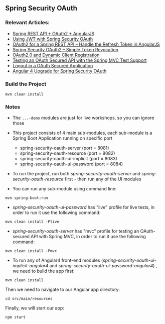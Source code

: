 ## Spring Security OAuth

### Relevant Articles: 
- [Spring REST API + OAuth2 + AngularJS](http://www.baeldung.com/rest-api-spring-oauth2-angularjs)
- [Using JWT with Spring Security OAuth](http://www.baeldung.com/spring-security-oauth-jwt)
- [OAuth2 for a Spring REST API – Handle the Refresh Token in AngularJS](http://www.baeldung.com/spring-security-oauth2-refresh-token-angular-js)
- [Spring Security OAuth2 – Simple Token Revocation](http://www.baeldung.com/spring-security-oauth-revoke-tokens)
- [OAuth2.0 and Dynamic Client Registration](http://www.baeldung.com/spring-security-oauth-dynamic-client-registration)
- [Testing an OAuth Secured API with the Spring MVC Test Support](http://www.baeldung.com/oauth-api-testing-with-spring-mvc)
- [Logout in a OAuth Secured Application](http://www.baeldung.com/logout-spring-security-oauth)
- [Angular 4 Upgrade for Spring Security OAuth](http://www.baeldung.com/angular-4-upgrade-for-spring-security-oauth)

### Build the Project
```
mvn clean install
```

### Notes
- The `...-demo` modules are just for live workshops, so you can ignore those

- This project consists of 4 main sub-modules, each sub-module is a Spring Boot Application running on specific port
    - spring-security-oauth-server       (port = 8081)
    - spring-security-oauth-resource     (port = 8082)
    - spring-security-oauth-ui-implicit  (port = 8083)
    - spring-security-oauth-ui-password  (port = 8084)
- To run the project, run both _spring-security-oauth-server_ and _spring-security-oauth-resource_ first - then run any of the UI modules

- You can run any sub-module using command line: 
```
mvn spring-boot:run
```

- _spring-security-oauth-ui-password_ has "live" profile for live tests, in order to run it use the following command: 
```
mvn clean install -Plive
```

- _spring-security-oauth-server_ has "mvc" profile for testing an OAuth-secured API with Spring MVC, in order to run it use the following command: 
```
mvn clean install -Pmvc
```
- To run any of Angular4 front-end modules (_spring-security-oauth-ui-implicit-angular4_ and _spring-security-oauth-ui-password-angular4_) , we need to build the app first:
```
mvn clean install
```
Then we need to navigate to our Angular app directory:
```
cd src/main/resources
```
Finally, we will start our app:
```
npm start
```


